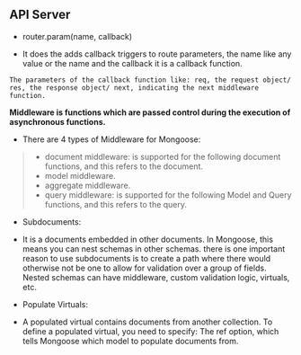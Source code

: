 ## API Server

* router.param(name, callback)
- It does the adds callback triggers to route parameters, the name like any value or the name and the callback it is a callback function.

`The parameters of the callback function like: req, the request object/ res, the response object/ next, indicating the next middleware function.`

**Middleware is functions which are passed control during the execution of asynchronous functions.**
* There are 4 types of Middleware for Mongoose:
> - document middleware: is supported for the following document functions, and this refers to the document.
> - model middleware.
> - aggregate middleware.
> - query middleware: is supported for the following Model and Query functions, and this refers to the query.

* Subdocuments:
- It is a documents embedded in other documents. In Mongoose, this means you can nest schemas in other schemas. there is one important reason to use subdocuments is to create a path where there would otherwise not be one to allow for validation over a group of fields. Nested schemas can have middleware, custom validation logic, virtuals, etc.

* Populate Virtuals:
- A populated virtual contains documents from another collection. To define a populated virtual, you need to specify: The ref option, which tells Mongoose which model to populate documents from.
